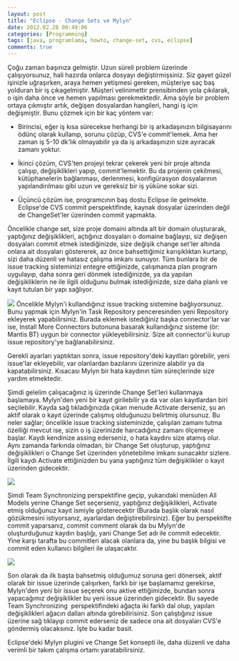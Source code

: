 ```yaml
---
layout: post
title: "Eclipse - Change Sets ve Mylyn"
date: 2012.02.28 00:49:00
categories: [Programming]
tags: [java, programlama, howto, change-set, cvs, eclipse]
comments: true
---
```

Çoğu zaman başınıza gelmiştir. Uzun süreli problem üzerinde çalışıyorsunuz, hali hazırda onlarca dosyayı değiştirmişsiniz. Siz gayet güzel işinizle uğraşırken, araya hemen yetişmesi gereken, müşteriye saç baş yolduran bir iş çıkagelmiştir. Müşteri velinimettir prensibinden yola çıkılarak, o işin daha önce ve hemen yapılması gerekmektedir. Ama şöyle bir problem ortaya çıkmıştır artık, değişen dosyalardan hangileri, hangi iş için değişmiştir. Bunu çözmek için bir kaç yöntem var: 

<!--more-->

* Birincisi, eğer iş kısa sürecekse herhangi bir iş arkadaşınızın bilgisayarını ödünç olarak kullanıp, sorunu çözüp, CVS'e commit'lemek. Ama her zaman iş 5-10 dk'lık olmayabilir ya da iş arkadaşınızın size ayıracak zamanı yoktur.

* İkinci çözüm, CVS'ten projeyi tekrar çekerek yeni bir proje altında çalışıp, değişiklikleri yapıp, commit'lemektir. Bu da projenin çekilmesi, kütüphanelerin bağlanması, derlenmesi, konfigürasyon dosyalarının yapılandırılması gibi uzun ve gereksiz bir iş yüküne sokar sizi.

* Üçüncü çözüm ise, programcının baş dostu Eclipse ile gelmekte. Eclipse'de CVS commit perspektifinde, kaynak dosyalar üzerinden değil de ChangeSet'ler üzerinden commit yapmakta.

Öncelikle change set, size proje domaini altında alt bir domain oluşturarak, yaptığınız değişiklikleri, açtığınız dosyaları o domaine bağlayıp, siz değişen dosyaları commit etmek istediğinizde, size değişik change set'ler altında onlara ait dosyaları göstererek, az önce bahsettiğimiz karışıklıktan kurtarıp, sizi daha düzenli ve hatasız çalışma imkanı sunuyor. Tüm bunlara bir de issue tracking sisteminizi entegre ettiğinizde, çalışmanıza plan program uygulayıp, daha sonra geri dönmek istediğinizde, ya da yapılan değişikliklerin ne ile ilgili olduğunu bulmak istediğinizde, size daha planlı ve kayıt tutulan bir yapı sağlıyor. 

[![](/post/mylyn_connector.jpg)](/post/mylyn_connector.jpg) 
Öncelikle Mylyn'i kullandığınız issue tracking sistemine bağlıyorsunuz. Bunu yapmak için Mylyn'in Task Repository penceresinden yeni Repository ekleyerek yapabilirsiniz. Burada eklemek istediğiniz başka connector'lar var ise, Install More Connectors butonuna basarak kullandığınız sisteme (ör: Mantis BT) uygun bir connector yükleyebilirsiniz. Size ait connector'ü kurup issue repository'ye bağlanabilirsiniz. 

Gerekli ayarları yaptıktan sonra, issue repository'deki kayıtları görebilir, yeni issue'lar ekleyebilir, var olanlardan bazılarını üzerinize alabilir ya da kapatabilirsiniz. Kısacası Mylyn bir hata kaydının tüm süreçlerinde size yardım etmektedir. 

Şimdi gelelim çalışacağınız iş üzerinde Change Set'leri kullanmaya başlamaya. Mylyn'den yeni bir kayıt girilebilir ya da var olan kayıtlardan biri seçilebilir. Kayda sağ tıkladığınızda çıkan menude Activate derseniz, şu an aktif olarak o kayıt üzerinde çalışmış olduğunuzu belirtmiş olursunuz. Bu neler sağlar; öncelikle issue tracking sisteminizde, çalışılan zamanı tutma özelliği mevcut ise, sizin o iş üzerinizde harcadığınız zamanı ölçemeye başlar. Kaydı kendinize assing ederseniz, o hata kaydını size atamış olur. Aynı zamanda farkında olmadan, bir Change Set oluşturup, yaptığınız değişiklikleri o Change Set üzerinden yönetebilme imkanı sunacaktır sizlere. İlgili kaydı Activate ettiğinizden bu yana yaptığınız tüm değişiklikler o kayıt üzerinden gidecektir. 

[![](/post/mylyn_change-set.jpg)](/post/mylyn_change-set.jpg) 

Şimdi Team Synchronizing perspektifine geçip, yukarıdaki menüden All Models yerine Change Set seçerseniz, yaptığınız değişiklikleri, Activate etmiş olduğunuz kayıt ismiyle gösterecektir (Burada başlık olarak nasıl gözükmesini istiyorsanız, ayarlardan değiştirebilirsiniz). Eğer bu perspektifte commit yaparsanız, commit comment olarak da bu Mylyn'de oluşturduğunuz kaydın başlığı, yani Change Set adı ile commit edecektir. Yine karşı tarafta bu commitleri alacak olanlara da, yine bu başlık bilgisi ve commit eden kullanıcı bilgileri ile ulaşacaktır. 

[![](/post/mylyn_overridefadednohighlight.png)](/post/mylyn_overridefadednohighlight.png) 

Son olarak da ilk başta bahsetmiş olduğumuz soruna geri dönersek, aktif olarak bir issue üzerinde çalışırken, farklı bir işe başlamamız gerekirse, Mylyn'den yeni bir issue seçerek onu aktive ettiğimizde, bundan sonra yapacağımız değişiklikler bu yeni issue üzerinden gidecektir. Bu sayede Team Synchronizing  perspektifindeki ağaçta iki farklı dal olup, yapılan değişiklikleri ağacın dalları altında görebilirisiniz. Son çalıştığınız issue üzerine sağ tıklayıp commit ederseniz de sadece ona ait dosyaları CVS'e göndermiş olacaksınız. İşte bu kadar basit. 

Eclipse'deki Mylyn plugini ve Change Set konsepti ile, daha düzenli ve daha verimli bir takım çalışma ortamı yaratabilirsiniz.
